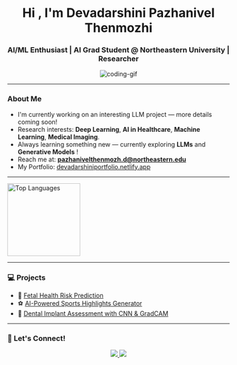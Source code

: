 <!-- Profile README.md -->

<h1 align="center">Hi , I'm Devadarshini Pazhanivel Thenmozhi</h1> 
<h3 align="center">AI/ML Enthusiast | AI Grad Student @ Northeastern University | Researcher </h3>

<p align="center">
  <img src="https://media4.giphy.com/media/v1.Y2lkPTc5MGI3NjExdGhvdjVyZ2VrNWU3ZjVpbzZ6MTFwazdjcjBzOG9oazk5MHNsM3U5bSZlcD12MV9pbnRlcm5hbF9naWZfYnlfaWQmY3Q9Zw/L1R1tvI9svkIWwpVYr/giphy.gif" alt="coding-gif" />
</p>

---




### About Me

- I'm currently working on an interesting LLM project — more details coming soon!
- Research interests: **Deep Learning**, **AI in Healthcare**, **Machine Learning**, **Medical Imaging**.
- Always learning something new — currently exploring **LLMs** and **Generative Models** !
- Reach me at: **pazhanivelthenmozh.d@northeastern.edu** 
- My Portfolio: [devadarshiniportfolio.netlify.app](https://devadarshiniportfolio.netlify.app)

---

  <img src="https://github-readme-stats.vercel.app/api/top-langs/?username=Deva9102&layout=compact&theme=radical" alt="Top Languages" height="165"/>
</p>

---

### 💻 Projects

- 👶 [Fetal Health Risk Prediction](https://github.com/yourusername/fetal-health-prediction)
- ⚽ [AI-Powered Sports Highlights Generator](https://github.com/yourusername/sports-highlights-ai)
- 🦷 [Dental Implant Assessment with CNN & GradCAM](https://github.com/yourusername/dental-implant-ai)

---

###  📨 Let's Connect!

<p align="center">
  <a href="https://www.linkedin.com/in/devadarshinipazhthen" target="_blank">
    <img src="https://img.shields.io/badge/-LinkedIn-blue?style=for-the-badge&logo=linkedin" />
  </a>
  <a href="mailto:pazhanivelthenmozh.d@northeastern.edu">
    <img src="https://img.shields.io/badge/-Email-D14836?style=for-the-badge&logo=gmail&logoColor=white" />
  </a>
</p>
